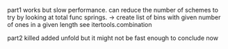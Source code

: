 part1
	works but slow performance.
	can reduce the number of schemes to try by looking at total func springs.
	-> create list of bins with given number of ones in a given length
		see itertools.combination
		
part2 killed
	added unfold but it might not be fast enough to  conclude now
